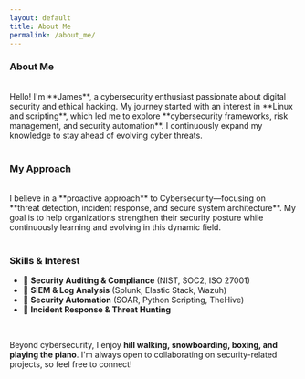 ```yaml
---
layout: default
title: About Me
permalink: /about_me/
---
```


### **About Me**
<br>
Hello! I'm **James**, a cybersecurity enthusiast passionate about digital security and ethical hacking. My journey started with an interest in **Linux and scripting**, which led me to explore **cybersecurity frameworks, risk management, and security automation**. I continuously expand my knowledge to stay ahead of evolving cyber threats.
<br><br>

### **My Approach**
<br>
I believe in a **proactive approach** to Cybersecurity—focusing on **threat detection, incident response, and secure system architecture**. My goal is to help organizations strengthen their security posture while continuously learning and evolving in this dynamic field.
<br><br>

### **Skills & Interest** <br>  
- 🔹 **Security Auditing & Compliance** (NIST, SOC2, ISO 27001)  
- 🔹 **SIEM & Log Analysis** (Splunk, Elastic Stack, Wazuh)  
- 🔹 **Security Automation** (SOAR, Python Scripting, TheHive)  
- 🔹 **Incident Response & Threat Hunting**  
<br>
 
Beyond cybersecurity, I enjoy **hill walking, snowboarding, boxing, and playing the piano**. I'm always open to collaborating on security-related projects, so feel free to connect!





